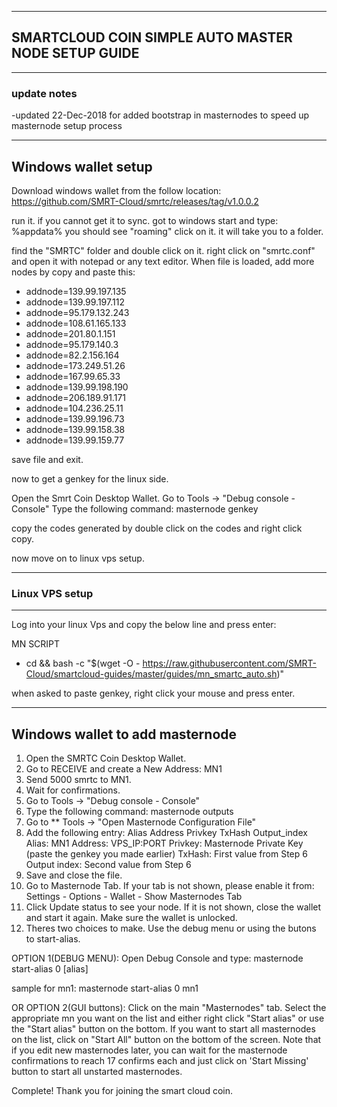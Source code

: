----------------------------------------------------
## SMARTCLOUD COIN SIMPLE AUTO MASTER NODE SETUP GUIDE 
----------------------------------------------------
### update notes
-updated 22-Dec-2018 for added bootstrap in masternodes to speed up masternode setup process

-----------------------------
Windows wallet setup
-----------------------------

Download windows wallet from the follow location:
https://github.com/SMRT-Cloud/smrtc/releases/tag/v1.0.0.2


run it. if you cannot get it to sync. got to windows start and type:
%appdata% 
you should see "roaming" click on it. it will take you to a folder.

find the "SMRTC" folder and double click on it.
right click on "smrtc.conf" and open it with notepad or any text editor.
When file is loaded, add more nodes by copy and paste this:

* addnode=139.99.197.135
* addnode=139.99.197.112
* addnode=95.179.132.243
* addnode=108.61.165.133
* addnode=201.80.1.151
* addnode=95.179.140.3
* addnode=82.2.156.164
* addnode=173.249.51.26
* addnode=167.99.65.33
* addnode=139.99.198.190
* addnode=206.189.91.171
* addnode=104.236.25.11
* addnode=139.99.196.73
* addnode=139.99.158.38
* addnode=139.99.159.77

save file and exit.

now to get a genkey for the linux side.

Open the Smrt Coin Desktop Wallet. 
Go to Tools -> "Debug console - Console" 
Type the following command: masternode genkey

copy the codes generated by double click on the codes and right click copy.

now move on to linux vps setup.

-----------------------
### Linux VPS setup
----------------------
Log into your linux Vps and copy the below line and press enter:

MN SCRIPT
* cd && bash -c "$(wget -O - https://raw.githubusercontent.com/SMRT-Cloud/smartcloud-guides/master/guides/mn_smartc_auto.sh)"

when asked to paste genkey, right click your mouse and press enter.



---------------------------------
Windows wallet to add masternode 
---------------------------------

1.   Open the SMRTC Coin Desktop Wallet. 
2.   Go to RECEIVE and create a New Address: MN1 
3.   Send 5000 smrtc to MN1. 
4.   Wait for confirmations. 
5.   Go to Tools -> "Debug console - Console" 
6.   Type the following command: masternode outputs 
7.   Go to ** Tools -> "Open Masternode Configuration File" 
8.   Add the following entry: 
Alias Address Privkey TxHash Output_index 
  Alias: MN1 
  Address: VPS_IP:PORT 
  Privkey: Masternode Private Key (paste the genkey you made earlier)
  TxHash: First value from Step 6 
  Output index: Second value from Step 6 
9.   Save and close the file. 
10.   Go to Masternode Tab. If your tab is not shown, please enable it 
from: Settings - Options - Wallet - Show Masternodes Tab 
11.   Click Update status to see your node. If it is not shown, close the wallet and 
start it again. Make sure the wallet is unlocked. 
12.   Theres two choices to make. Use the debug menu or using the butons to start-alias.

OPTION 1(DEBUG MENU):
Open Debug Console and type: 
masternode start-alias 0 [alias] 

sample for mn1:
masternode start-alias 0 mn1

 OR
 OPTION 2(GUI buttons):
 Click on the main "Masternodes" tab. Select the appropriate mn you want on the list and either right click "Start alias" or
 use the "Start alias" button on the bottom. If you want to start all masternodes on the list, click on "Start All" button on the bottom of the screen.
 Note that if you edit new masternodes later, you can wait for the masternode confirmations to reach 17 confirms each and just click on 'Start Missing' button to start all unstarted masternodes.

Complete! Thank you for joining the smart cloud coin.

 
